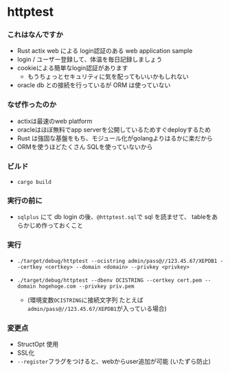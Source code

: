 # httptest

### これはなんですか

- Rust actix web による login認証のある web application sample
- login / ユーザー登録して、体温を毎日記録しましょう
- cookieによる簡単なlogin認証があります
    - もうちょっとセキュリティに気を配ってもいいかもしれない
- oracle db との接続を行っているが ORM は使っていない

### なぜ作ったのか

- actixは最速のweb platform
- oracleはほぼ無料でapp serverを公開しているためすぐdeployするため
- Rust は強固な基盤をもち、モジュール化がgolangよりはるかに楽だから
- ORMを使うほどたくさん SQLを使っていないから

### ビルド

- `cargo build`

### 実行の前に

- `sqlplus` にて db login の後、`@httptest.sql`で sql を読ませて、 tableをあらかじめ作っておくこと

### 実行

- `./target/debug/httptest --ocistring admin/pass@//123.45.67/XEPDB1 --certkey <certkey> --domain <domain> --privkey <privkey>`
- `./target/debug/httptest --dbenv OCISTRING --certkey cert.pem --domain hogehoge.com --privkey priv.pem`

    - (環境変数`OCISTRING`に接続文字列 たとえば `admin/pass@//123.45.67/XEPDB1`が入っている場合)

### 変更点

- StructOpt 使用
- SSL化
- `--register`フラグをつけると、webからuser追加が可能 (いたずら防止)